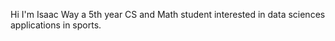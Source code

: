Hi I'm Isaac Way a 5th year CS and Math student interested in data sciences applications in sports.
